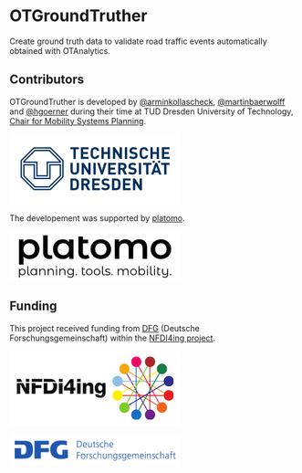 # OTGroundTruther

Create ground truth data to validate road traffic events automatically obtained with OTAnalytics.

## Contributors

OTGroundTruther is developed by [@arminkollascheck](https://github.com/arminkollascheck), [@martinbaerwolff](https://github.com/martinbaerwolff) and [@hgoerner](https://github.com/hgoerner) during their time at TUD Dresden University of Technology, [Chair for Mobility Systems Planning](https://tu-dresden.de/bu/verkehr/ivs/msp).

[![TU Dresden](/assets/TU_Dresden.jpg)](https://tu-dresden.de/bu/verkehr/ivs/msp)

The developement was supported by [platomo](https://platomo.de/).

[![platomo](/assets/platomo_logo_black_on_white_300.jpg)](https://platomo.de/)

## Funding

This project received funding from [DFG](https://www.dfg.de/) (Deutsche Forschungsgemeinschaft) within the [NFDI4ing project]((https://nfdi4ing.de/)).

[![NFDI4ing](/assets/NFDI4Ing.png)](https://nfdi4ing.de/)

[![DFG](/assets/DFG-logo-blau.png)](https://www.dfg.de/)
